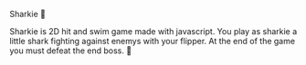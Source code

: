 Sharkie :flipper:

Sharkie is 2D hit and swim game made with javascript. 
You play as sharkie a little shark fighting against enemys with your flipper.
At the end of the game you must defeat the end boss. 	:whale2:

